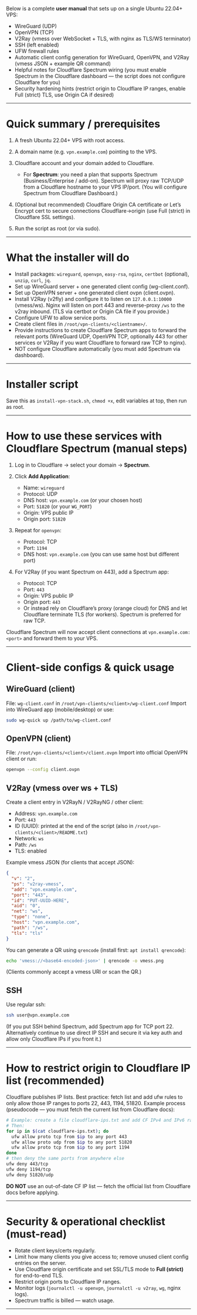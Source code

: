 Below is a complete **user manual** that sets up on a single Ubuntu 22.04+ VPS:

* WireGuard (UDP)
* OpenVPN (TCP)
* V2Ray (vmess over WebSocket + TLS, with nginx as TLS/WS terminator)
* SSH (left enabled)
* UFW firewall rules
* Automatic client config generation for WireGuard, OpenVPN, and V2Ray (vmess JSON + example QR command)
* Helpful notes for Cloudflare Spectrum wiring (you must enable Spectrum in the Cloudflare dashboard — the script does not configure Cloudflare for you)
* Security hardening hints (restrict origin to Cloudflare IP ranges, enable Full (strict) TLS, use Origin CA if desired)

---

# Quick summary / prerequisites

1. A fresh Ubuntu 22.04+ VPS with root access.
2. A domain name (e.g. `vpn.example.com`) pointing to the VPS.
3. Cloudflare account and your domain added to Cloudflare.

   * For **Spectrum**: you need a plan that supports Spectrum (Business/Enterprise / add-on). Spectrum will proxy raw TCP/UDP from a Cloudflare hostname to your VPS IP/port. (You will configure Spectrum from Cloudflare Dashboard.)
4. (Optional but recommended) Cloudflare Origin CA certificate or Let’s Encrypt cert to secure connections Cloudflare→origin (use Full (strict) in Cloudflare SSL settings).
5. Run the script as root (or via sudo).

---

# What the installer will do

* Install packages: `wireguard`, `openvpn`, `easy-rsa`, `nginx`, `certbot` (optional), `unzip`, `curl`, `jq`.
* Set up WireGuard server + one generated client config (wg-client.conf).
* Set up OpenVPN server + one generated client ovpn (client.ovpn).
* Install V2Ray (v2fly) and configure it to listen on `127.0.0.1:10000` (vmess/ws). Nginx will listen on port 443 and reverse-proxy `/ws` to the v2ray inbound. (TLS via certbot or Origin CA file if you provide.)
* Configure UFW to allow service ports.
* Create client files in `/root/vpn-clients/<clientname>/`.
* Provide instructions to create Cloudflare Spectrum apps to forward the relevant ports (WireGuard UDP, OpenVPN TCP, optionally 443 for other services or V2Ray if you want Cloudflare to forward raw TCP to nginx).
* NOT configure Cloudflare automatically (you must add Spectrum via dashboard).

---

# Installer script

Save this as `install-vpn-stack.sh`, `chmod +x`, edit variables at top, then run as root.


---

# How to use these services with Cloudflare Spectrum (manual steps)

1. Log in to Cloudflare → select your domain → **Spectrum**.
2. Click **Add Application**:

   * Name: `wireguard`
   * Protocol: UDP
   * DNS host: `vpn.example.com` (or your chosen host)
   * Port: `51820` (or your `WG_PORT`)
   * Origin: VPS public IP
   * Origin port: `51820`
3. Repeat for `openvpn`:

   * Protocol: TCP
   * Port: `1194`
   * DNS host: `vpn.example.com` (you can use same host but different port)
4. For V2Ray (if you want Spectrum on 443), add a Spectrum app:

   * Protocol: TCP
   * Port: `443`
   * Origin: VPS public IP
   * Origin port: `443`
   * Or instead rely on Cloudflare’s proxy (orange cloud) for DNS and let Cloudflare terminate TLS (for workers). Spectrum is preferred for raw TCP.

Cloudflare Spectrum will now accept client connections at `vpn.example.com:<port>` and forward them to your VPS.

---

# Client-side configs & quick usage

## WireGuard (client)

File: `wg-client.conf` in `/root/vpn-clients/<client>/wg-client.conf`
Import into WireGuard app (mobile/desktop) or use:

```bash
sudo wg-quick up /path/to/wg-client.conf
```

## OpenVPN (client)

File: `/root/vpn-clients/<client>/client.ovpn`
Import into official OpenVPN client or run:

```bash
openvpn --config client.ovpn
```

## V2Ray (vmess over ws + TLS)

Create a client entry in V2RayN / V2RayNG / other client:

* Address: `vpn.example.com`
* Port: `443`
* ID (UUID): printed at the end of the script (also in `/root/vpn-clients/<client>/README.txt`)
* Network: `ws`
* Path: `/ws`
* TLS: enabled

Example vmess JSON (for clients that accept JSON):

```json
{
  "v": "2",
  "ps": "v2ray-vmess",
  "add": "vpn.example.com",
  "port": "443",
  "id": "PUT-UUID-HERE",
  "aid": "0",
  "net": "ws",
  "type": "none",
  "host": "vpn.example.com",
  "path": "/ws",
  "tls": "tls"
}
```

You can generate a QR using `qrencode` (install first: `apt install qrencode`):

```bash
echo 'vmess://<base64-encoded-json>' | qrencode -o vmess.png
```

(Clients commonly accept a vmess URI or scan the QR.)

## SSH

Use regular ssh:

```bash
ssh user@vpn.example.com
```

(If you put SSH behind Spectrum, add Spectrum app for TCP port 22. Alternatively continue to use direct IP SSH and secure it via key auth and allow only Cloudflare IPs if you front it.)

---

# How to restrict origin to Cloudflare IP list (recommended)

Cloudflare publishes IP lists. Best practice: fetch list and add ufw rules to only allow those IP ranges to ports 22, 443, 1194, 51820. Example process (pseudocode — you must fetch the current list from Cloudflare docs):

```bash
# Example: create a file cloudflare-ips.txt and add CF IPv4 and IPv6 ranges
# Then:
for ip in $(cat cloudflare-ips.txt); do
  ufw allow proto tcp from $ip to any port 443
  ufw allow proto udp from $ip to any port 51820
  ufw allow proto tcp from $ip to any port 1194
done
# then deny the same ports from anywhere else
ufw deny 443/tcp
ufw deny 1194/tcp
ufw deny 51820/udp
```

**DO NOT** use an out-of-date CF IP list — fetch the official list from Cloudflare docs before applying.

---


# Security & operational checklist (must-read)

* Rotate client keys/certs regularly.
* Limit how many clients you give access to; remove unused client config entries on the server.
* Use Cloudflare origin certificate and set SSL/TLS mode to **Full (strict)** for end-to-end TLS.
* Restrict origin ports to Cloudflare IP ranges.
* Monitor logs (`journalctl -u openvpn`, `journalctl -u v2ray`, `wg`, nginx logs).
* Spectrum traffic is billed — watch usage.

---

